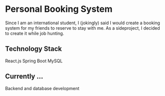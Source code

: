 # Personal Booking System 
Since I am an international student, I (jokingly) said I would create a booking system for my friends to reserve to stay with me. As a sideproject, I decided to create it while job hunting.

## Technology Stack 
React.js
Spring Boot
MySQL 

## Currently ...
Backend and database development 

